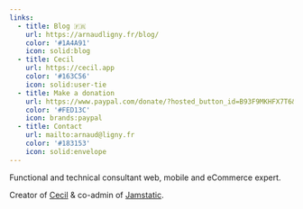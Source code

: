 ```yaml
---
links:
  - title: Blog 🇫🇷
    url: https://arnaudligny.fr/blog/
    color: '#1A4A91'
    icon: solid:blog
  - title: Cecil
    url: https://cecil.app
    color: '#163C56'
    icon: solid:user-tie
  - title: Make a donation
    url: https://www.paypal.com/donate/?hosted_button_id=B93F9MKHFX7T6&locale.x=en
    color: '#FED13C'
    icon: brands:paypal
  - title: Contact
    url: mailto:arnaud@ligny.fr
    color: '#183153'
    icon: solid:envelope
---
```

Functional and technical consultant web, mobile and eCommerce expert.

Creator of [Cecil](https://cecil.app) & co-admin of [Jamstatic](https://jamstatic.fr).
